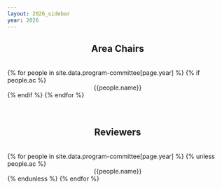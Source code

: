 ```yaml
---
layout: 2026_sidebar
year: 2026
---
```



<!-- <h2 style="text-align:center;"> Outstanding Reviewers</h2>
<br>
<div class="row" >
{% for people in site.data.program-committee[page.year] %}
		{% if people.outstanding %}
        <div class="col-md-6 col-sm-12 col-12" style="text-align:center;">
        	{{people.name}}
		</div>
		{% endif%}
{% endfor %}
</div>
<br><br> -->
<h2 style="text-align:center;"> Area Chairs </h2>
<br>
<div class="row" >
{% for people in site.data.program-committee[page.year] %}
		{% if people.ac %}
		<div class="col-md-6 col-sm-12 col-12" style="text-align:center;">
			{{people.name}}
		</div>
		{% endif %}
{% endfor %}
</div>
<br><br>

<h2 style="text-align:center;"> Reviewers</h2>
<br>
<div class="row" >
{% for people in site.data.program-committee[page.year] %}
		{% unless people.ac %}
		<div class="col-md-6 col-sm-12 col-12" style="text-align:center;">
			{{people.name}}
		</div>
		{% endunless %}
{% endfor %}
</div>
<br><br>
